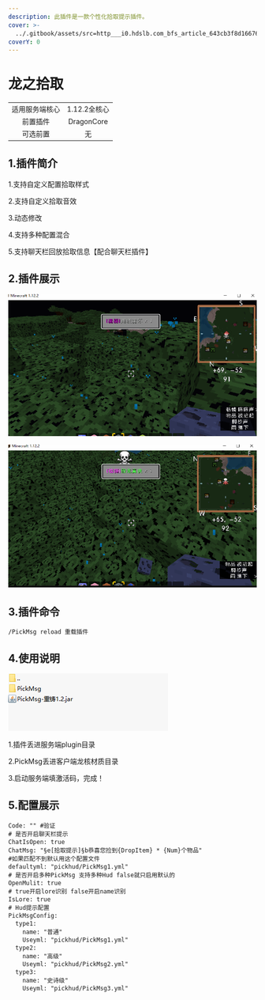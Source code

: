 ```yaml
---
description: 此插件是一款个性化拾取提示插件。
cover: >-
  ../.gitbook/assets/src=http___i0.hdslb.com_bfs_article_643cb3f8d166763b7f2ea894adeffe7b93301acb.jpg&refer=http___i0.hdslb.jpg
coverY: 0
---
```


# 龙之拾取

|         |            |
| :-----: | :--------: |
| 适用服务端核心 |  1.12.2全核心 |
|   前置插件  | DragonCore |
|   可选前置  |      无     |

## 1.插件简介

1.支持自定义配置拾取样式&#x20;

2.支持自定义拾取音效&#x20;

3.动态修改&#x20;

4.支持多种配置混合

5.支持聊天栏回放拾取信息【配合聊天栏插件】

## 2.插件展示

![](<../.gitbook/assets/image (6).png>)

![](<../.gitbook/assets/image (5).png>)

## 3.插件命令

```
/PickMsg reload 重载插件
```

## 4.使用说明

![](<../.gitbook/assets/image (3).png>)

1.插件丢进服务端plugin目录

2.PickMsg丢进客户端龙核材质目录

3.启动服务端填激活码，完成！



## 5.配置展示

```
Code: "" #验证
# 是否开启聊天栏提示
ChatIsOpen: true
ChatMsg: "§e[拾取提示]§b恭喜您捡到{DropItem} * {Num}个物品"
#如果匹配不到默认用这个配置文件
defaultyml: "pickhud/PickMsg1.yml"
# 是否开启多种PickMsg 支持多种Hud false就只启用默认的
OpenMulit: true
# true开启lore识别 false开启name识别
IsLore: true
# Hud提示配置
PickMsgConfig:
  type1:
    name: "普通"
    Useyml: "pickhud/PickMsg1.yml"
  type2:
    name: "高级"
    Useyml: "pickhud/PickMsg2.yml"
  type3:
    name: "史诗级"
    Useyml: "pickhud/PickMsg3.yml"
```
